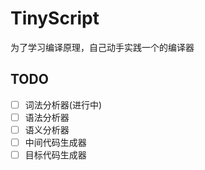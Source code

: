 # TinyScript

为了学习编译原理，自己动手实践一个的编译器


## TODO
- [ ] 词法分析器(进行中)
- [ ] 语法分析器
- [ ] 语义分析器
- [ ] 中间代码生成器
- [ ] 目标代码生成器
